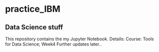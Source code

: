 # practice_IBM

## Data Science stuff

This repository contains the my Jupyter Notebook. Details: Course: Tools for Data Science; Week4
Further updates later..
